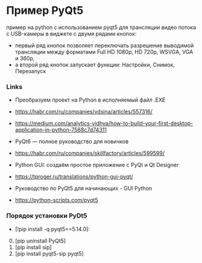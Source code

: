 # Пример PyQt5

пример на python с использованием pyqt5 для трансляции видео потока с USB-камеры в виджете с двумя рядами кнопок: 
- первый ряд кнопок позволяет переключать разрешение выводимой трансляции между форматами Full HD 1080p, HD 720p, WSVGA, VGA и 360p, 
- а второй ряд кнопок запускает функции: Настройки, Снимок, Перезапуск

### Links

- Преобразуем проект на Python в исполняемый файл .EXE
- https://habr.com/ru/companies/vdsina/articles/557316/
- https://medium.com/analytics-vidhya/how-to-build-your-first-desktop-application-in-python-7568c7d74311


- PyQt6 — полное руководство для новичков
- https://habr.com/ru/companies/skillfactory/articles/599599/

- Python GUI: создаём простое приложение с PyQt и Qt Designer
- https://tproger.ru/translations/python-gui-pyqt/

- Руководство по PyQt5 для начинающих - GUI Python
- https://python-scripts.com/pyqt5

### Порядок установки PyDt5 
- [!pip install -q pyqt5==5.14.0]:

0. [pip uninstall PyQt5]
1. [pip install sip]
2. [pip install pyqt5-sip pyqt5]
